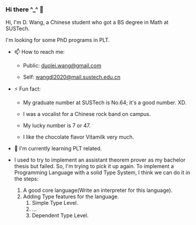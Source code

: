 ### Hi there ^_^ 👋

Hi, I'm D. Wang, a Chinese student who got a BS degree in Math at SUSTech.

I'm looking for some PhD programs in PLT.

- 📫 How to reach me:

  - Public: [duolei.wang@gmail.com](mailto:duolei.wang@gmail.com)

  - Self: [wangdl2020@mail.sustech.edu.cn](mailto:wangdl2020@mail.sustech.edu.cn)

- ⚡ Fun fact:

  - My graduate number at SUSTech is No.64; it's a good number. XD.

  - I was a vocalist for a Chinese rock band on campus.

  - My lucky number is 7 or 47.

  - I like the chocolate flavor Vitamilk very much.

- 🌱 I'm currently learning PLT related.

- I used to try to implement an assistant theorem prover as my bachelor thesis but failed. So, I'm trying to pick it up again. To implement a Programming Language with a solid Type System, I think we can do it in the steps:
  1. A good core language(Write an interpreter for this language).
  2. Adding Type features for the language.
     1. Simple Type Level.
     2. ...
     3. Dependent Type Level.
